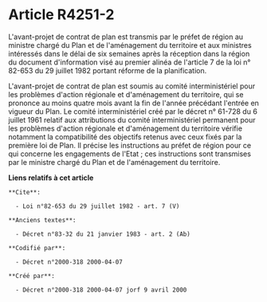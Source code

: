 # Article R4251-2

L'avant-projet de contrat de plan est transmis par le préfet de région au ministre chargé du Plan et de l'aménagement du
territoire et aux ministres intéressés dans le délai de six semaines après la réception dans la région du document
d'information visé au premier alinéa de l'article 7 de la loi n° 82-653 du 29 juillet 1982 portant réforme de la
planification. 

L'avant-projet de contrat de plan est soumis au comité interministériel pour les problèmes d'action régionale et
d'aménagement du territoire, qui se prononce au moins quatre mois avant la fin de l'année précédant l'entrée en vigueur du
Plan. Le comité interministériel créé par le décret n° 61-728 du 6 juillet 1961 relatif aux attributions du comité
interministériel permanent pour les problèmes d'action régionale et d'aménagement du territoire vérifie notamment la
compatibilité des objectifs retenus avec ceux fixés par la première loi de Plan. Il précise les instructions au préfet de
région pour ce qui concerne les engagements de l'Etat ; ces instructions sont transmises par le ministre chargé du Plan et de
l'aménagement du territoire.

**Liens relatifs à cet article**

	**Cite**:

	  - Loi n°82-653 du 29 juillet 1982 - art. 7 (V)

	**Anciens textes**:

	  - Décret n°83-32 du 21 janvier 1983 - art. 2 (Ab)

	**Codifié par**:

	  - Décret n°2000-318 2000-04-07

	**Créé par**:

	  - Décret n°2000-318 2000-04-07 jorf 9 avril 2000
